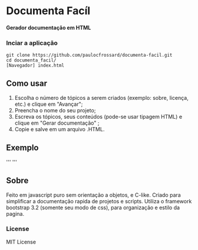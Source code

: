 # Documenta Facíl
#### Gerador documentação em HTML

### Inciar a aplicação
```
git clone https://github.com/paulocfrossard/documenta-facil.git
cd documenta_facil/
[Navegador] index.html
```
## Como usar

1. Escolha o número de tópicos a serem criados (exemplo: sobre, licença, etc.) e clique em "Avançar";
2. Preencha o nome do seu projeto; 
3. Escreva os tópicos, seus conteúdos (pode-se usar tipagem HTML) e clique em "Gerar documentação" ;
4. Copie e salve em um arquivo .HTML.

## Exemplo
'''
'''

## Sobre
Feito em javascript puro sem orientação a objetos, e C-like. Criado para simplificar a documentação rapida de projetos e scripts. Utiliza o framework bootstrap 3.2 (somente seu modo de css), para organização e estilo da pagina.

### License
MIT License